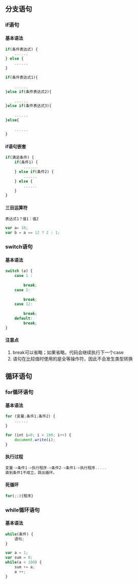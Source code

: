 ## 分支语句
### if语句
#### 基本语法
```js
if(条件表达式) {
    ......
} else {
    ......
}
```  


```js
if(条件表达式1){	
    ......
}else if(条件表达式2){	
    ......
}else if(条件表达式3){	
    ......
}else{	
    ......
}
```

#### if语句嵌套
```js
if(满足条件) {
    if(条件1) {
        ......
    } else if(条件2) {
        ......
    } else {
        ......
    }
}
```

#### 三目运算符

```js
表达式1？值1：值2

var a= 10;
var b = a == 12 ? 2 : 1;  

```

### switch语句
#### 基本语法
```js
switch (a) {
    case 1 :
        
        break;
    case 2:
        
        break;
    case 12:
        
        break;
    default:
        break;
}
```

#### 注意点
1. break可以省略；如果省略，代码会继续执行下一个case
2. 语句在比较值时使用的是全等操作符，因此不会发生类型转换

## 循环语句
### for循环语句
#### 基本语法
```js
for (变量;条件1;条件2) {
    ......
} 
```

```js
for (int i=0; i < 100; i++) {
    document.write(i);
}
```

#### 执行过程

```js
变量->条件1->执行程序->条件2->条件1->执行程序.....直到条件1不成立，跳出循环。
```

#### 死循环

```js
for(;;){程序}
```

### while循环语句
#### 基本语法

```js
while(条件) {
    语句;
}

var a = 1;
var sum = 0;
while(a < 100) {
    sum += a;
    a ++;
}
```